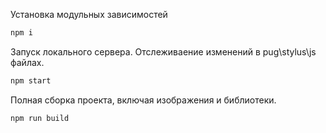 Установка модульных зависимостей
```bash
npm i
```

Запуск локального сервера. Отслеживаение изменений в pug\stylus\js файлах.
```bash
npm start
```

Полная сборка проекта, включая изображения и библиотеки.
```bash
npm run build
```
